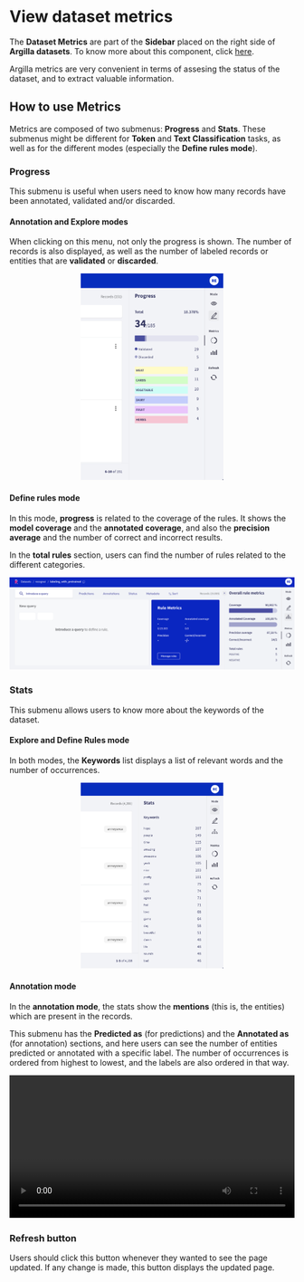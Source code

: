 # View dataset metrics

The **Dataset Metrics** are part of the **Sidebar** placed on the right side of **Argilla datasets**. To know more about this component, click [here](dataset.md).

Argilla metrics are very convenient in terms of assesing the status of the dataset, and to extract valuable information.

## How to use Metrics

Metrics are composed of two submenus: **Progress** and **Stats**. These submenus might be different for **Token** and **Text Classification** tasks, as well as for the different modes (especially the **Define rules mode**).

### Progress

This submenu is useful when users need to know how many records have been annotated, validated and/or discarded.

#### Annotation and Explore modes

When clicking on this menu, not only the progress is shown. The number of records is also displayed, as well as the number of labeled records or entities that are **validated** or **discarded**.

<div style="text-align: center;">
<img src="../../_static/reference/webapp/progress_bar.png" alt="Progress menu" width="50%"/>
</div>

#### Define rules mode

In this mode, **progress** is related to the coverage of the rules. It shows the **model coverage** and the **annotated coverage**, and also the **precision average** and the number of correct and incorrect results.

In the **total rules** section, users can find the number of rules related to the different categories.

![Progress menu 2](../../_static/reference/webapp/progress_definerules.png)

### Stats

This submenu allows users to know more about the keywords of the dataset.

#### Explore and Define Rules mode

In both modes, the **Keywords** list displays a list of relevant words and the number of occurrences.

<div style="text-align: center;">
<img src="../../_static/reference/webapp/stats_exploredefine.png" alt="Stats menu" width="50%"/>
</div>

#### Annotation mode

In the **annotation mode**, the stats show the **mentions** (this is, the entities) which are present in the records.

This submenu has the **Predicted as** (for predictions) and the **Annotated as** (for annotation) sections, and here users can see the number of entities predicted or annotated with a specific label. The number of occurrences is ordered from highest to lowest, and the labels are also ordered in that way.

<video width="100%" controls><source src="../../_static/reference/webapp/stats.mp4" type="video/mp4"></video>


### Refresh button

Users should click this button whenever they wanted to see the page updated. If any change is made, this button displays the updated page.
